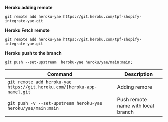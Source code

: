 
**Heroku adding remote**
```shell
git remote add heroku-yae https://git.heroku.com/tpf-shopify-integrate-yae.git
```

**Heroku Fetch remote**
```shell
git remote add heroku-yae https://git.heroku.com/tpf-shopify-integrate-yae.git
```

**Heroku push to the branch**
```shell
git push --set-upstream  heroku-yae heroku/yae/main:main;
```

| Command                                                                  | Description                        |
| ------------------------------------------------------------------------ | ---------------------------------- |
| `git remote add heroku-yae https://git.heroku.com/[heroku-app-name].git` | Adding remore                      |
| `git push -v --set-upstream heroku-yae heroku/yae/main:main`             | Push remote name with local branch |
